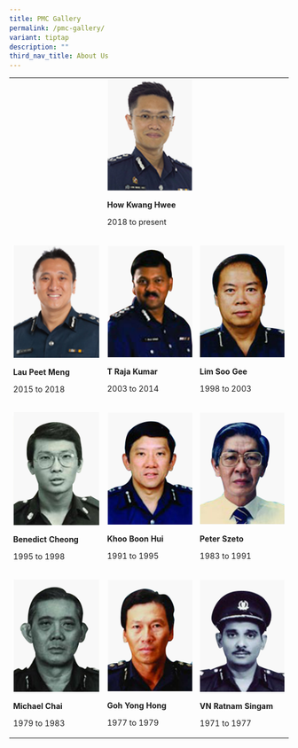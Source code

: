 ```yaml
---
title: PMC Gallery
permalink: /pmc-gallery/
variant: tiptap
description: ""
third_nav_title: About Us
---
```

<p></p>
<table style="minWidth: 75px">
<colgroup>
<col>
<col>
<col>
</colgroup>
<tbody>
<tr>
<td rowspan="1" colspan="1">
<p></p>
</td>
<td rowspan="1" colspan="1">
<div class="isomer-image-wrapper">
<img style="width: 100%" height="auto" width="100%" alt="How Kwang Kwee" src="/images/PMC/pmc_how_kwang_kwee_resized.png">
</div>
<p><strong>How Kwang Hwee</strong>
</p>
<p>2018 to present</p>
</td>
<td rowspan="1" colspan="1">
<p></p>
</td>
</tr>
<tr>
<td rowspan="1" colspan="1">
<p></p>
<div class="isomer-image-wrapper">
<img style="width: 100%" height="auto" width="100%" alt="Lau Peet Meng" src="/images/PMC/Lau_Peet_Meng.png">
</div>
<p><strong>Lau Peet Meng</strong>
</p>
<p>2015 to 2018</p>
</td>
<td rowspan="1" colspan="1">
<p></p>
<div class="isomer-image-wrapper">
<img style="width: 100%;" height="auto" width="100%" alt="T Raja Kumar" src="/images/PMC/T_Raja_Kumar.png">
</div>
<p><strong>T Raja Kumar</strong>
</p>
<p>2003 to 2014</p>
</td>
<td rowspan="1" colspan="1">
<p></p>
<div class="isomer-image-wrapper">
<img style="width: 100%" height="auto" width="100%" alt="Lim Soo Gee" src="/images/PMC/Lim_Soo_Gee.png">
</div>
<p><strong>Lim Soo Gee</strong>
</p>
<p>1998 to 2003</p>
</td>
</tr>
<tr>
<td rowspan="1" colspan="1">
<p></p>
<div class="isomer-image-wrapper">
<img style="width: 100%" height="auto" width="100%" alt="Benedict Cheong" src="/images/PMC/Benedict_Cheong.png">
</div>
<p><strong>Benedict Cheong</strong>
</p>
<p>1995 to 1998</p>
</td>
<td rowspan="1" colspan="1">
<p></p>
<div class="isomer-image-wrapper">
<img style="width: 100%;" height="auto" width="100%" alt="Khoo Boon Hui" src="/images/PMC/Khoo_Boon_Hui.png">
</div>
<p><strong>Khoo Boon Hui</strong>
</p>
<p>1991 to 1995</p>
</td>
<td rowspan="1" colspan="1">
<p></p>
<div class="isomer-image-wrapper">
<img style="width: 100%" height="auto" width="100%" alt="Peter Szeto" src="/images/PMC/Peter_Szeto.png">
</div>
<p><strong>Peter Szeto</strong>
</p>
<p>1983 to 1991</p>
</td>
</tr>
<tr>
<td rowspan="1" colspan="1">
<p></p>
<div class="isomer-image-wrapper">
<img style="width: 100%" height="auto" width="100%" alt="Michael Chai" src="/images/PMC/Michael_Chai.png">
</div>
<p><strong>Michael Chai</strong>
</p>
<p>1979 to 1983</p>
</td>
<td rowspan="1" colspan="1">
<p></p>
<div class="isomer-image-wrapper">
<img style="width: 100%;" height="auto" width="100%" alt="Goh Yong Hong" src="/images/PMC/Goh_Yong_Hong.png">
</div>
<p><strong>Goh Yong Hong</strong>
</p>
<p>1977 to 1979</p>
</td>
<td rowspan="1" colspan="1">
<p></p>
<div class="isomer-image-wrapper">
<img style="width: 100%" height="auto" width="100%" alt="VN Ratnam Singam" src="/images/PMC/VN_Ratnam_Singam.png">
</div>
<p><strong>VN Ratnam Singam</strong>
</p>
<p>1971 to 1977</p>
</td>
</tr>
</tbody>
</table>
<p></p>